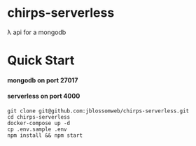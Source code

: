 # chirps-serverless
λ api for a mongodb

# Quick Start

#### mongodb on port 27017
#### serverless on port 4000

```
git clone git@github.com:jblossomweb/chirps-serverless.git
cd chirps-serverless
docker-compose up -d
cp .env.sample .env
npm install && npm start
```
